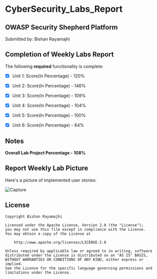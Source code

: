# CyberSecurity_Labs_Report

## OWASP Security Shepherd Platform

Submitted by: Bishan Rayamajhi

## Completion of Weekly Labs Report

The following **required** functionality is complete:

* [x] Unit 1: Score(In Percentage) - 120%
* [x] Unit 2: Score(In Percentage) - 146%
* [x] Unit 3: Score(In Percentage) - 109%
* [x] Unit 4: Score(In Percentage) - 104%
* [x] Unit 5: Score(In Percentage) - 100%
* [x] Unit 6: Score(In Percentage) - 64%


## Notes

**Overall Lab Project Percentage - 108%**


## Report Weekly Lab Picture

Here's a picture of implemented user stories:

![Capture](https://user-images.githubusercontent.com/73560206/120075351-e7a1ac80-c06e-11eb-9b54-a55e3cf9afa3.PNG)



## License

    Copyright Bishan Rayamajhi

    Licensed under the Apache License, Version 2.0 (the "License");
    you may not use this file except in compliance with the License.
    You may obtain a copy of the License at

        http://www.apache.org/licenses/LICENSE-2.0

    Unless required by applicable law or agreed to in writing, software
    distributed under the License is distributed on an "AS IS" BASIS,
    WITHOUT WARRANTIES OR CONDITIONS OF ANY KIND, either express or implied.
    See the License for the specific language governing permissions and
    limitations under the License.
